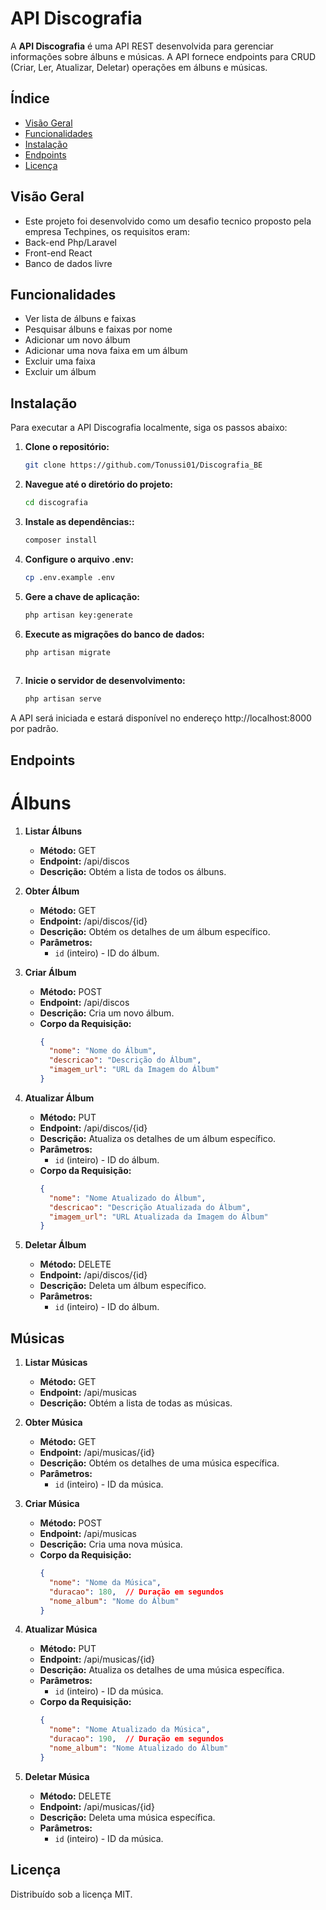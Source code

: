 # API Discografia

A **API Discografia** é uma API REST desenvolvida para gerenciar informações sobre álbuns e músicas. A API fornece endpoints para CRUD (Criar, Ler, Atualizar, Deletar) operações em álbuns e músicas.



## Índice

- [Visão Geral](#visão-geral)
- [Funcionalidades](#funcionalidades)
- [Instalação](#instalação)
- [Endpoints](#endpoints)
- [Licença](#licença)

## Visão Geral

 - Este projeto foi desenvolvido como um desafio tecnico proposto pela empresa Techpines, os requisitos eram:
 - Back-end Php/Laravel
 - Front-end React
 - Banco de dados livre



## Funcionalidades

 - Ver lista de álbuns e faixas
 - Pesquisar álbuns e faixas por nome
 - Adicionar um novo álbum
 - Adicionar uma nova faixa em um álbum
 - Excluir uma faixa
 - Excluir um álbum

## Instalação

Para executar a API Discografia localmente, siga os passos abaixo:

1. **Clone o repositório:**

   ```bash
   git clone https://github.com/Tonussi01/Discografia_BE

  2. **Navegue até o diretório do projeto:**
     
     ```bash
     cd discografia
     
  3. **Instale as dependências::**
      ```bash
      composer install


 4. **Configure o arquivo .env:**
      ```bash
      cp .env.example .env
      
 5. **Gere a chave de aplicação:**
     ```bash
    php artisan key:generate
    
 6. **Execute as migrações do banco de dados:**
    ```bash
    php artisan migrate
        
 7. **Inicie o servidor de desenvolvimento:**
    ```bash
    php artisan serve


A API será iniciada e estará disponível no endereço http://localhost:8000 por padrão.


## Endpoints

# Álbuns

1. **Listar Álbuns**
   - **Método:** GET
   - **Endpoint:** /api/discos
   - **Descrição:** Obtém a lista de todos os álbuns.

2. **Obter Álbum**
   - **Método:** GET
   - **Endpoint:** /api/discos/{id}
   - **Descrição:** Obtém os detalhes de um álbum específico.
   - **Parâmetros:**
     - `id` (inteiro) - ID do álbum.

3. **Criar Álbum**
   - **Método:** POST
   - **Endpoint:** /api/discos
   - **Descrição:** Cria um novo álbum.
   - **Corpo da Requisição:**
     ```json
     {
       "nome": "Nome do Álbum",
       "descricao": "Descrição do Álbum",
       "imagem_url": "URL da Imagem do Álbum"
     }
     ```

4. **Atualizar Álbum**
   - **Método:** PUT
   - **Endpoint:** /api/discos/{id}
   - **Descrição:** Atualiza os detalhes de um álbum específico.
   - **Parâmetros:**
     - `id` (inteiro) - ID do álbum.
   - **Corpo da Requisição:**
     ```json
     {
       "nome": "Nome Atualizado do Álbum",
       "descricao": "Descrição Atualizada do Álbum",
       "imagem_url": "URL Atualizada da Imagem do Álbum"
     }
     ```

5. **Deletar Álbum**
   - **Método:** DELETE
   - **Endpoint:** /api/discos/{id}
   - **Descrição:** Deleta um álbum específico.
   - **Parâmetros:**
     - `id` (inteiro) - ID do álbum.

## Músicas

1. **Listar Músicas**
   - **Método:** GET
   - **Endpoint:** /api/musicas
   - **Descrição:** Obtém a lista de todas as músicas.

2. **Obter Música**
   - **Método:** GET
   - **Endpoint:** /api/musicas/{id}
   - **Descrição:** Obtém os detalhes de uma música específica.
   - **Parâmetros:**
     - `id` (inteiro) - ID da música.

3. **Criar Música**
   - **Método:** POST
   - **Endpoint:** /api/musicas
   - **Descrição:** Cria uma nova música.
   - **Corpo da Requisição:**
     ```json
     {
       "nome": "Nome da Música",
       "duracao": 180,  // Duração em segundos
       "nome_album": "Nome do Álbum"
     }
     ```

4. **Atualizar Música**
   - **Método:** PUT
   - **Endpoint:** /api/musicas/{id}
   - **Descrição:** Atualiza os detalhes de uma música específica.
   - **Parâmetros:**
     - `id` (inteiro) - ID da música.
   - **Corpo da Requisição:**
     ```json
     {
       "nome": "Nome Atualizado da Música",
       "duracao": 190,  // Duração em segundos
       "nome_album": "Nome Atualizado do Álbum"
     }
     ```

5. **Deletar Música**
   - **Método:** DELETE
   - **Endpoint:** /api/musicas/{id}
   - **Descrição:** Deleta uma música específica.
   - **Parâmetros:**
     - `id` (inteiro) - ID da música.


## Licença

Distribuído sob a licença MIT.

